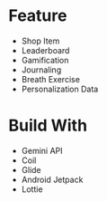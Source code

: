 # Feature
- Shop Item
- Leaderboard
- Gamification
- Journaling
- Breath Exercise
- Personalization Data

# Build With
- Gemini API
- Coil
- Glide
- Android Jetpack
- Lottie
